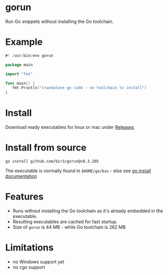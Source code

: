 
# gorun

Run Go snippets without installing the Go toolchain.

# Example

```go
#! /usr/bin/env gorun

package main

import "fmt"

func main() {
   fmt.Println("standalone go code - no toolchain to install")
}
```

# Install

Download ready executables for linux or mac under [Releases](https://github.com/bir3/gorun/releases)

# Install from source

`go install github.com/bir3/gorun@v0.3.205`


The executable is normally found in `$HOME/go/bin` - else see [go install documentation](https://pkg.go.dev/cmd/go#hdr-Compile_and_install_packages_and_dependencies)

# Features

- Runs without installing the Go toolchain as it's already embedded
in the executable.  
- Resulting executables are cached for fast startup.
- Size of `gorun` is 44 MB - while Go toolchain is 262 MB

# Limitations

- no Windows support yet
- no cgo support

